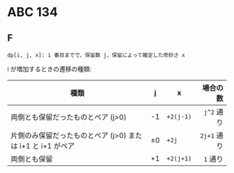# ABC 134

## F

```
dp[i, j, x]: i 番目までで、保留数 j、保留によって確定した奇妙さ x
```

i が増加するときの遷移の種類:

| 種類 | j | x | 場合の数 |
|---|:-:|---|--:|
| 両側とも保留だったものとペア (j>0) | -1 | `+2(j-1)` | `j^2` 通り |
| 片側のみ保留だったものとペア (j>0) または i+1 と i+1 がペア | ±0 | `+2j` | `2j+1` 通り |
| 両側とも保留 | +1 | `+2(j+1)` | `1` 通り |
